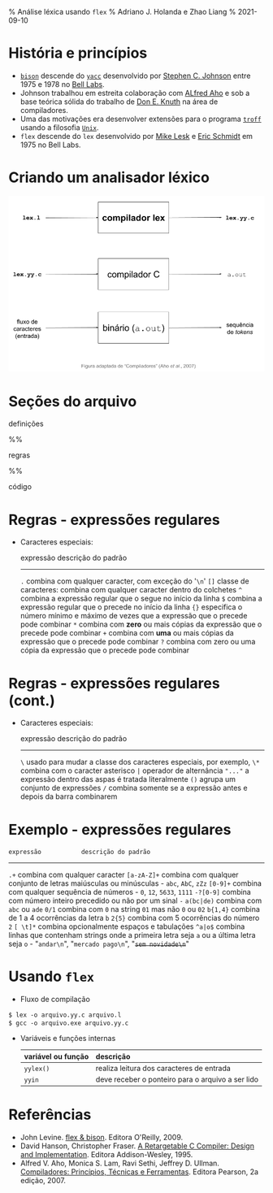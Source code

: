 % Análise léxica usando `flex`
% Adriano J. Holanda e Zhao Liang
% 2021-09-10

# História e princípios

- [`bison`](https://www.gnu.org/software/bison/) 
descende do [`yacc`](https://pt.wikipedia.org/wiki/Yacc) 
desenvolvido por 
[Stephen C. Johnson](https://en.wikipedia.org/wiki/Stephen_C._Johnson) 
entre 1975 e 1978 no 
[Bell Labs](https://pt.wikipedia.org/wiki/Bell_Labs).
- Johnson trabalhou em estreita colaboração com 
[ALfred Aho](https://en.wikipedia.org/wiki/Alfred_Aho)
e sob a base teórica sólida do trabalho de 
[Don E. Knuth](https://www-cs-faculty.stanford.edu/~knuth/)
na área de compiladores.
- Uma das motivações era desenvolver extensões para o 
programa [`troff`](https://en.wikipedia.org/wiki/Troff)
usando a filosofia 
[`Unix`](https://en.wikipedia.org/wiki/Unix_philosophy).
- `flex` descende do `lex` desenvolvido por 
[Mike Lesk](https://en.wikipedia.org/wiki/Mike_Lesk)
e [Eric Schmidt](https://en.wikipedia.org/wiki/Eric_Schmidt)
em 1975 no Bell Labs.

# Criando um analisador léxico

![](img/lex-compilador.png)

# Seções do arquivo

definições

%%

regras

%%

código

# Regras - expressões regulares

- Caracteres especiais:

    expressão     descrição do padrão
  -------------   ---------------------
   `.`            combina com qualquer caracter, com exceção do '`\n`'
   `[]`           classe de caracteres: combina com qualquer 
                  caracter dentro do colchetes
   `^`            combina a expressão regular que o segue no 
                  início da linha
   `$`            combina a expressão regular que o precede no 
                  início da linha
   `{}`           especifica o número mínimo e máximo de vezes
                  que a expressão que o precede pode combinar
   `*`            combina com **zero** ou mais cópias da expressão 
                  que o precede pode combinar
   `+`            combina com **uma** ou mais cópias da expressão 
                  que o precede pode combinar
   `?`            combina com zero ou uma cópia da expressão 
                  que o precede pode combinar

# Regras - expressões regulares (cont.)

- Caracteres especiais:

    expressão     descrição do padrão
  -------------   ---------------------
   `\`            usado para mudar a classe dos caracteres
                  especiais, por exemplo, `\*` combina com
                  o caracter asterisco
   `|`            operador de alternância
   `"..."`        a expressão dentro das aspas é tratada
                  literalmente
   `()`           agrupa um conjunto de expressões
   `/`            combina somente se a expressão antes e depois
                  da barra combinarem

# Exemplo - expressões regulares 

    expressão           descrição do padrão
  -------------------   ---------------------
   `.+`                 combina com qualquer caracter
   `[a-zA-Z]+`          combina com qualquer conjunto de letras
                        maiúsculas ou minúsculas - `abc`, `AbC`, `zZz`
   `[0-9]+`             combina com qualquer sequência de números -
                        `0`, `12`, `5633`, `1111`
  `-?[0-9]`             combina com número inteiro precedido ou não
                        por um sinal `-`
   `a(bc|de)`           combina com `abc` ou `ade`
   `0/1`                combina com `0` na string `01` mas não `0` ou `02`
   `b{1,4}`             combina de 1 a 4 ocorrências da letra `b`
   `2{5}`               combina com 5 ocorrências do número `2`
   `[ \t]*`             combina opcionalmente espaços e tabulações
   `^a|o$`              combina linhas que contenham strings 
                        onde a primeira letra seja `a` ou a última letra seja `o` 
                        - "`andar\n`", "`mercado pago\n`", "~~`sem novidade\n`~~"

# Usando `flex`

- Fluxo de compilação

 ```
$ lex -o arquivo.yy.c arquivo.l
$ gcc -o arquivo.exe arquivo.yy.c
 ```

- Variáveis e funções internas

  |**variável ou função**   |  **descrição**                                     |
  |:------------------------|:---------------------------------------------------|
  |`yylex()`                |  realiza leitura dos caracteres de entrada         |
  |`yyin`                   |  deve receber o ponteiro para o arquivo a ser lido |

# Referências

- John Levine. [flex & bison](https://www.oreilly.com/library/view/flex-bison/9780596805418/). Editora O'Reilly, 2009.
- David Hanson, Christopher Fraser. [A Retargetable C Compiler: Design and Implementation](https://www.amazon.com.br/Retargetable-Compiler-Design-Implementation/dp/0805316701). Editora Addison-Wesley, 1995.
- Alfred V. Aho, Monica S. Lam, Ravi Sethi, Jeffrey D. Ullman. [Compiladores: Princípios, Técnicas e Ferramentas](https://www.amazon.com.br/Compiladores-princ%C3%ADpios-ferramentas-Alfred-Aho/dp/8588639246). Editora Pearson, 2a edição, 2007.
